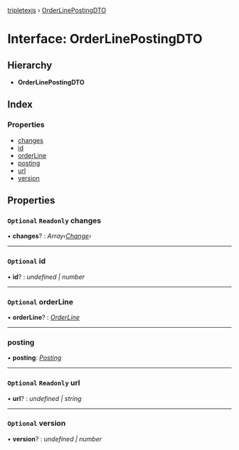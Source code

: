 [tripletexjs](../README.md) › [OrderLinePostingDTO](orderlinepostingdto.md)

# Interface: OrderLinePostingDTO

## Hierarchy

* **OrderLinePostingDTO**

## Index

### Properties

* [changes](orderlinepostingdto.md#optional-readonly-changes)
* [id](orderlinepostingdto.md#optional-id)
* [orderLine](orderlinepostingdto.md#optional-orderline)
* [posting](orderlinepostingdto.md#posting)
* [url](orderlinepostingdto.md#optional-readonly-url)
* [version](orderlinepostingdto.md#optional-version)

## Properties

### `Optional` `Readonly` changes

• **changes**? : *Array‹[Change](../modules/change.md)›*

___

### `Optional` id

• **id**? : *undefined | number*

___

### `Optional` orderLine

• **orderLine**? : *[OrderLine](orderline.md)*

___

###  posting

• **posting**: *[Posting](posting.md)*

___

### `Optional` `Readonly` url

• **url**? : *undefined | string*

___

### `Optional` version

• **version**? : *undefined | number*
